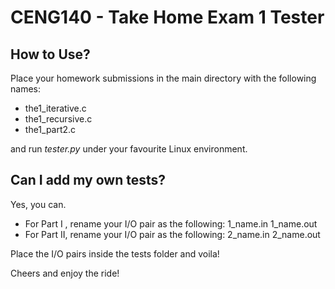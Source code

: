 <h1>CENG140 - Take Home Exam 1 Tester</h1>
<h2>How to Use?</h2>
<p>Place your homework submissions in the main directory with the following names:
<ul><li>the1_iterative.c</li>
<li>the1_recursive.c</li>
<li>the1_part2.c</li></ul>
and run <i>tester.py</i> under your favourite Linux environment.</p>
<h2>Can I add my own tests?</h2>
<p>Yes, you can.</p>
<ul><li>For Part I&nbsp;, rename your I/O pair as the following: 1_name.in 1_name.out</li>
<li>For Part II, rename your I/O pair as the following: 2_name.in 2_name.out</li></ul>
Place the I/O pairs inside the tests folder and voila!</p>
<p>Cheers and enjoy the ride!</p>